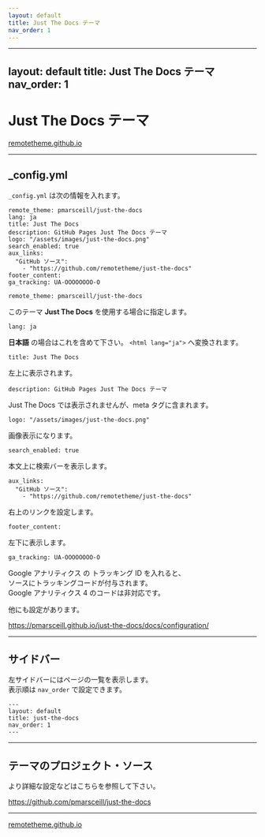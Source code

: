 ```yaml
---
layout: default
title: Just The Docs テーマ
nav_order: 1
---
```

---
layout: default
title: Just The Docs テーマ
nav_order: 1
---

# Just The Docs テーマ

[remotetheme.github.io](https://remotetheme.github.io/)

___

## _config.yml

`_config.yml` は次の情報を入れます。

```
remote_theme: pmarsceill/just-the-docs
lang: ja
title: Just The Docs
description: GitHub Pages Just The Docs テーマ
logo: "/assets/images/just-the-docs.png"
search_enabled: true
aux_links:
  "GitHub ソース":
    - "https://github.com/remotetheme/just-the-docs"
footer_content: 
ga_tracking: UA-OOOOOOOO-O
```

```
remote_theme: pmarsceill/just-the-docs
```

このテーマ **Just The Docs** を使用する場合に指定します。

```
lang: ja
```

**日本語** の場合はこれを含めて下さい。 `<html lang="ja">` へ変換されます。

```
title: Just The Docs
```

左上に表示されます。

```
description: GitHub Pages Just The Docs テーマ
```

Just The Docs では表示されませんが、meta タグに含まれます。

```
logo: "/assets/images/just-the-docs.png"
```

画像表示になります。

```
search_enabled: true
```

本文上に検索バーを表示します。

```
aux_links:
  "GitHub ソース":
    - "https://github.com/remotetheme/just-the-docs"
```

右上のリンクを設定します。

```
footer_content: 
```

左下に表示します。

```
ga_tracking: UA-OOOOOOOO-O
```

Google アナリティクス の トラッキング ID を入れると、\
ソースにトラッキングコードが付与されます。\
Google アナリティクス 4 のコードは非対応です。

他にも設定があります。

<https://pmarsceill.github.io/just-the-docs/docs/configuration/>

___

## サイドバー

左サイドバーにはページの一覧を表示します。\
表示順は `nav_order` で設定できます。

```
---
layout: default
title: just-the-docs
nav_order: 1
---
```

___

## テーマのプロジェクト・ソース

より詳細な設定などはこちらを参照して下さい。

<https://github.com/pmarsceill/just-the-docs>

___

[remotetheme.github.io](https://remotetheme.github.io/)


